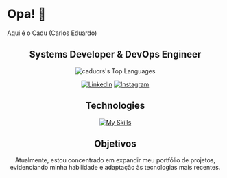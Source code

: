 
# Opa! 👋  
Aqui é o Cadu (Carlos Eduardo)  

<div align="center">
<h2>Systems Developer & DevOps Engineer</h2>

![caducrs's Top Languages](https://github-readme-stats.vercel.app/api/top-langs/?username=caducrs&theme=midnight-purple&show_icons=true&hide_border=true&layout=compact)

[![LinkedIn](https://img.shields.io/badge/LinkedIn-8633ff?style=for-the-badge&logo=linkedin&logoColor=white)](https://www.linkedin.com/in/caducrs/) [![Instagram](https://img.shields.io/badge/-Instagram-%238633ff?style=for-the-badge&logo=instagram&logoColor=white)](https://www.instagram.com/caduwzy/)  



## Technologies  

[![My Skills](https://skillicons.dev/icons?i=html,css,js,typescript,php,python,java,angular,laravel,react,docker,sqlite,linux)](https://skillicons.dev)

## Objetivos  

Atualmente, estou concentrado em expandir meu portfólio de projetos, evidenciando minha habilidade e adaptação às tecnologias mais recentes.  
</div>

